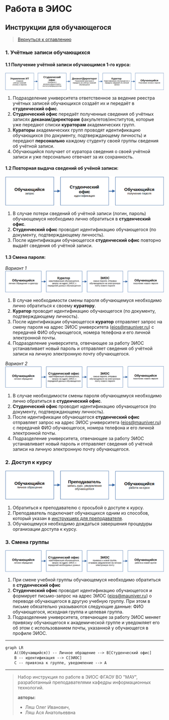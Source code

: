 # Работа в ЭИОС

## Инструкции для обучающегося

> [Вернуться к оглавлению](../index.md)

### 1. Учётные записи обучающихся

#### 1.1 Получение учётной записи обучающимся 1-го курса:
![img.png](img.png)
1. Подразделение университета ответственное за ведение реестра учётных записей обучающихся создаёт их и передаёт в **студенческий офис**.
2. **Студенческий офис** передаёт полученные сведения об учётных записях **деканам/директорам** факультетов/институтов, которые уже передают списки **кураторам** академических групп.
3. **Кураторы** академических групп проводят идентификацию обучающихся (по документу, подтверждающему личность) и передают **персонально** каждому студенту своей группы сведения об учётной записи.
4. Обучающийся получает от куратора сведения о своей учётной записи и уже персонально отвечает за их сохранность.



#### 1.2 Повторная выдача сведений об учёной записи:
![img_1.png](img_1.png)
1. В случае потери сведений об учётной записи (логин, пароль) обучающемуся необходимо лично обратиться в **студенческий офис**.
2. **Студенческий офис** проводит идентификацию обучающегося (по документу, подтверждающему личность).
3. После идентификации обучающегося **студенческий офис** повторно выдаёт сведения об учётной записи.

#### 1.3 Смена пароля:
*Вариант 1*
![img_5.png](img_5.png)
1. В случае необходимости смены пароля обучающемуся необходимо лично обратиться к своему **куратору**.
2. **Куратор** проводит идентификацию обучающегося (по документу, подтверждающему личность).
3. После идентификации обучающегося **куратор** отправляет запрос на смену пароля на адрес ЭИОС университета (eios@mauniver.ru) с передачей ФИО обучающегося, номера телефона и его личной электронной почты.
4. Подразделение университета, отвечающее за работу ЭИОС устанавливает новый пароль и отправляет сведения об учётной записи на личную электронную почту обучающегося.

*Вариант 2*
![img_4.png](img_4.png)
1. В случае необходимости смены пароля обучающемуся необходимо лично обратиться в **студенческий офис**.
2. **Студенческий офис** проводит идентификацию обучающегося (по документу, подтверждающему личность).
3. После идентификации обучающегося **студенческий офис** отправляет запрос на адрес ЭИОС университета (eios@mauniver.ru) с передачей ФИО обучающегося, номера телефона и его личной электронной почты.
4. Подразделение университета, отвечающее за работу ЭИОС устанавливает новый пароль и отправляет сведения об учётной записи на личную электронную почту обучающегося.

### 2. Доступ к курсу
![img_7.png](img_7.png)
1. Обратиться к преподавателю с просьбой о доступе к курсу.
2. Преподаватель подключает обучающихся одним из способов, который указан в [инструкциях для преподавателя](../teachers/index.md).
3. Обучающемуся необходимо дождаться завершения процедуры организации доступа к курсу.

### 3. Смена группы
![img_6.png](img_6.png)
1. При смене учебной группы обучающемуся необходимо обратиться в **студенческий офис**
2. **Студенческий офис** проводит идентификацию обучающегося и формирует письмо-запрос на адрес ЭИОС (eios@mauniver.ru) о переводе обучающегося в другую учебную группу. При этом в письме обязательно указываются следующие данные: ФИО обучающегося, исходная группа и целевая группа.
3. Подразделение университета, отвечающее за работу ЭИОС меняет привязку обучающегося к академической группе и уведомляет его об этом с использованием почты, указанной у обучающегся в профиле ЭИОС.

---

```mermaid
graph LR
    A((Обучающийся)) -- Личное обращение --> B[Студенческий офис]
    B -- идентификация --> C[ЭИОС]
    C -- привязка к группе, уведомление --> A    
```

---

> Набор инструкция по работе в ЭИОС ФГАОУ ВО "МАУ", разработанный преподавателями кафедры информационных технологий.
> 
> **авторы:** 
>   - Ляш Олег Иванович, 
>   - Ляш Ася Анатольеввна
